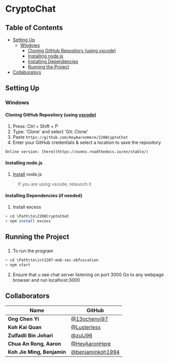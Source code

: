 # CryptoChat


 ## Table of Contents <!-- omit in toc -->
- [Setting Up](#setting-up)
  - [Windows](#windows)
    - [Cloning GitHub Repository (using vscode)](#cloning-github-repository-using-vscode)
    - [Installing node.js](#installing-nodejs)
    - [Installing Dependencies](#installing-dependencies-if-needed)
    - [Running the Project](#running-the-project)
- [Collaborators](#collaborators)

## Setting Up
### Windows
#### Cloning GitHub Repository (using [vscode](https://code.visualstudio.com/))
1. Press: Ctrl + Shift + P
2. Type: 'Clone' and select 'Git: Clone'
3. Paste `https://github.com/HeyAaronHere/2208CyptoChat`
4. Enter your GitHub credentials & select a location to save the repository
```
Online version: [here](https://osmnx.readthedocs.io/en/stable/)
```

#### Installing node.js
1. [Install](https://nodejs.org/en/) node.js

> If you are using vscode, relaunch it

#### Installing Dependencies (if needed)
1. Install excess 
```bash
> cd \Path\to\2208CryptoChat
> npm install excess
```

## Running the Project
###
1. To run the program
```bash
> cd \Path\to\ict2207-mob-sec-obfuscation
> npm start
```
2. Ensure that u see chat server listening on port 3000
   Go to any webpage browser and run localhost:3000

## Collaborators
| Name                        | GitHub                                                 |
| --------------------------- | ------------------------------------------------------ |
| **Ong Chen Yi**             | [@13ochenyi97](https://github.com/13ochenyi97)         |   
| **Koh Kai Quan**            | [@Lusterless](https://github.com/Lusterless)           |  
| **Zulfadli Bin Johari**     | [@zulJ96](https://github.com/zulJ96)                   |   
| **Chua An Rong, Aaron**     | [@HeyAaronHere](https://github.com/HeyAaronHere)       |  
| **Koh Jie Ming, Benjamin**  | [@benjaminkoh1994](https://github.com/benjaminkoh1994) |  

